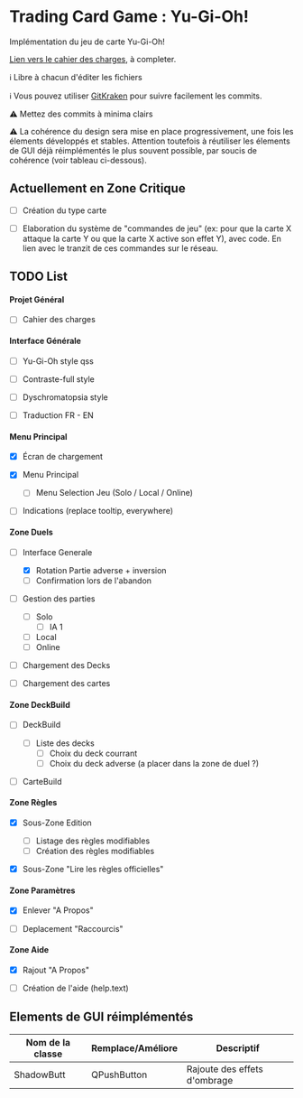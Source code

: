 # Trading Card Game : Yu-Gi-Oh!

Implémentation du jeu de carte Yu-Gi-Oh!

[Lien vers le cahier des charges](https://docs.google.com/document/d/1OeF_gmBVjo56tAUFRijaNlVDgjEvVVLkMJVCUVTZqDc/edit?usp=sharing), à completer.

:information_source: Libre à chacun d'éditer les fichiers

:information_source: Vous pouvez utiliser [GitKraken](https://www.gitkraken.com) pour suivre facilement les commits.

:warning: Mettez des commits à minima clairs

:warning: La cohérence du design sera mise en place progressivement, une fois les élements développés et stables. Attention toutefois à réutiliser les élements de GUI déjà réimplémentés le plus souvent possible, par soucis de cohérence (voir tableau ci-dessous).


## Actuellement en Zone Critique

 - [ ] Création du type carte
 - [ ] Elaboration du système de "commandes de jeu" (ex: pour que la carte X attaque la carte Y ou que la carte X active son effet Y), avec code. En lien avec le tranzit de ces commandes sur le réseau.



## TODO List

#### Projet Général

 - [ ] Cahier des charges


#### Interface Générale

 - [ ] Yu-Gi-Oh style qss
 - [ ] Contraste-full style
 - [ ] Dyschromatopsia style
 - [ ] Traduction FR - EN


#### Menu Principal

 - [x] Écran de chargement
 - [x] Menu Principal
   - [ ] Menu Selection Jeu (Solo / Local / Online)
 - [ ] Indications (replace tooltip, everywhere)


#### Zone Duels

 - [ ] Interface Generale
    - [x] Rotation Partie adverse + inversion
    - [ ] Confirmation lors de l'abandon
 - [ ] Gestion des parties
    - [ ] Solo
       - [ ] IA 1
    - [ ] Local
    - [ ] Online
 - [ ] Chargement des Decks
 - [ ] Chargement des cartes


#### Zone DeckBuild

 - [ ] DeckBuild
    - [ ] Liste des decks
      - [ ] Choix du deck courrant
      - [ ] Choix du deck adverse (a placer dans la zone de duel ?)
 - [ ] CarteBuild


#### Zone Règles

 - [x] Sous-Zone Edition
    - [ ] Listage des règles modifiables
    - [ ] Création des règles modifiables
 - [x] Sous-Zone "Lire les règles officielles"


#### Zone Paramètres

 - [x] Enlever "A Propos"
 - [ ] Deplacement "Raccourcis"


#### Zone Aide

   - [x] Rajout "A Propos"
   - [ ] Création de l'aide (help.text)



## Elements de GUI réimplémentés

Nom de la classe | Remplace/Améliore | Descriptif
---------------- | ----------------- | ----------
ShadowButt | QPushButton | Rajoute des effets d'ombrage

